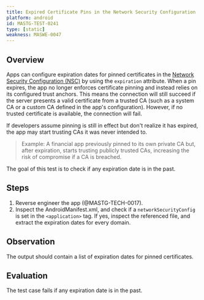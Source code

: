 ```yaml
---
title: Expired Certificate Pins in the Network Security Configuration 
platform: android
id: MASTG-TEST-0241
type: [static]
weakness: MASWE-0047
---
```


## Overview

Apps can configure expiration dates for pinned certificates in the [Network Security Configuration (NSC)]("../../../Document/0x05g-Testing-Network-Communication.md#certificate-pinning") by using the `expiration` attribute. When a pin expires, the app no longer enforces certificate pinning and instead relies on its configured trust anchors. This means the connection will still succeed if the server presents a valid certificate from a trusted CA (such as a system CA or a custom CA defined in the app's configuration). However, if no trusted certificate is available, the connection will fail.

If developers assume pinning is still in effect but don't realize it has expired, the app may start trusting CAs it was never intended to.

> Example: A financial app previously pinned to its own private CA but, after expiration, starts trusting publicly trusted CAs, increasing the risk of compromise if a CA is breached.

The goal of this test is to check if any expiration date is in the past.

## Steps

1. Reverse engineer the app (@MASTG-TECH-0017).
2. Inspect the AndroidManifest.xml, and check if a `networkSecurityConfig` is set in the `<application>` tag. If yes, inspect the referenced file, and extract the expiration dates for every domain.

## Observation

The output should contain a list of expiration dates for pinned certificates.

## Evaluation

The test case fails if any expiration date is in the past.
